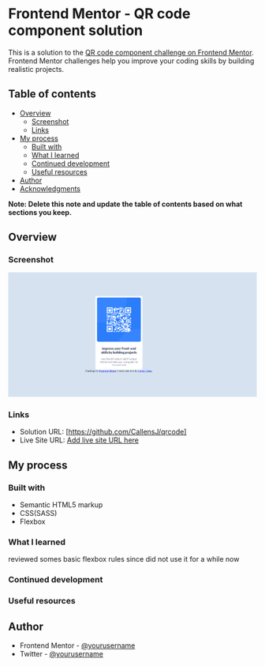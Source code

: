 # Frontend Mentor - QR code component solution

This is a solution to the [QR code component challenge on Frontend Mentor](https://www.frontendmentor.io/challenges/qr-code-component-iux_sIO_H). Frontend Mentor challenges help you improve your coding skills by building realistic projects. 

## Table of contents

- [Overview](#overview)
  - [Screenshot](#screenshot)
  - [Links](#links)
- [My process](#my-process)
  - [Built with](#built-with)
  - [What I learned](#what-i-learned)
  - [Continued development](#continued-development)
  - [Useful resources](#useful-resources)
- [Author](#author)
- [Acknowledgments](#acknowledgments)

**Note: Delete this note and update the table of contents based on what sections you keep.**

## Overview

### Screenshot

![](./design/MyScreenshot.png)


### Links

- Solution URL: [https://github.com/CallensJ/qrcode]
- Live Site URL: [Add live site URL here](https://callensj.github.io/qrcode/)

## My process

### Built with

- Semantic HTML5 markup
- CSS(SASS)
- Flexbox


### What I learned
reviewed somes basic flexbox rules since did not use it for a while now 





### Continued development

### Useful resources


## Author

- Frontend Mentor - [@yourusername](https://www.frontendmentor.io/profile/johan030)
- Twitter - [@yourusername](https://www.twitter.com/johan_callens)

